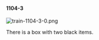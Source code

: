 #### 1104-3
![train-1104-3-0.png](https://github.com/lil-lab/nlvr/raw/master/nlvr/train/images/31/train-1104-3-0.png "train-1104-3-0.png")

There is a box with two black items.